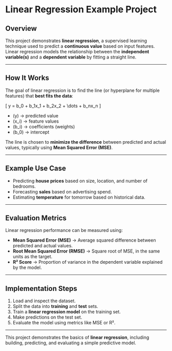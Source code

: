 # Linear Regression Example Project

## Overview
This project demonstrates **linear regression**, a supervised learning technique used to predict a **continuous value** based on input features. Linear regression models the relationship between the **independent variable(s)** and a **dependent variable** by fitting a straight line.

---

## How It Works
The goal of linear regression is to find the line (or hyperplane for multiple features) that **best fits the data**:

\[
y = b_0 + b_1x_1 + b_2x_2 + \dots + b_nx_n
\]

- \(y\) → predicted value  
- \(x_i\) → feature values  
- \(b_i\) → coefficients (weights)  
- \(b_0\) → intercept  

The line is chosen to **minimize the difference** between predicted and actual values, typically using **Mean Squared Error (MSE)**.

---

## Example Use Case
- Predicting **house prices** based on size, location, and number of bedrooms.  
- Forecasting **sales** based on advertising spend.  
- Estimating **temperature** for tomorrow based on historical data.

---

## Evaluation Metrics
Linear regression performance can be measured using:  
- **Mean Squared Error (MSE)** → Average squared difference between predicted and actual values.  
- **Root Mean Squared Error (RMSE)** → Square root of MSE, in the same units as the target.  
- **R² Score** → Proportion of variance in the dependent variable explained by the model.

---

## Implementation Steps
1. Load and inspect the dataset.  
2. Split the data into **training** and **test** sets.  
3. Train a **linear regression model** on the training set.  
4. Make predictions on the test set.  
5. Evaluate the model using metrics like MSE or R².  

---

This project demonstrates the basics of **linear regression**, including building, predicting, and evaluating a simple predictive model.

